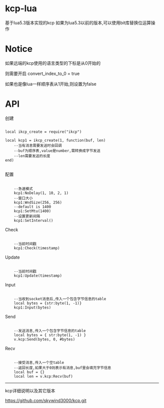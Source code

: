 # kcp-lua
基于lua5.3版本实现的kcp
如果为lua5.3以前的版本,可以使用bit库替换位运算操作

# Notice
如果远端的kcp使用的语言类型的下标是从0开始的

则需要开启
convert_index_to_0 = true

如果也是像lua一样顺序表从1开始,则设置为false

# API

创建
<pre><code>
local ikcp_create = require("ikcp")

local kcp1 = ikcp_create(1, function(buf, len)
    --当有消息需要发送时会回调
    --buf为顺序表,value是number,需转换成字节发送
    --len需要发送的长度
end)

</code></pre>

配置
<pre><code>
    --急速模式
    kcp1:NoDelay(1, 10, 2, 1)
    --窗口大小
    kcp1:WndSize(256, 256)
    --default is 1400
    kcp1:SetMtu(1400)
    --设置更新间隔
    kcp1:SetInterval()
</code></pre>

Check
<pre><code>
    --当前时间戳
    kcp1:Check(timestamp)
</code></pre>

Update
<pre><code>
    --当前时间戳
    kcp1:Update(timestamp)
</code></pre>

Input
<pre><code>
    --当收到socket消息后,传入一个包含字节信息的table
    local bytes = {str:byte(1, -1)}
    kcp1:Input(bytes)
</code></pre>

Send
<pre><code>
    --发送消息,传入一个包含字节信息的table
    local bytes = { str:byte(1, -1) }
    v.kcp:Send(bytes, 0, #bytes)
</code></pre>

Recv
<pre><code>
    --接受消息,传入一个空table
    --返回长度,如果大于0则表示有消息,buf里会填充字节信息
    local buf = {}
    local len = v.kcp:Recv(buf)
</code></pre>

-----------------

kcp详细说明以及其它版本

https://github.com/skywind3000/kcp.git
